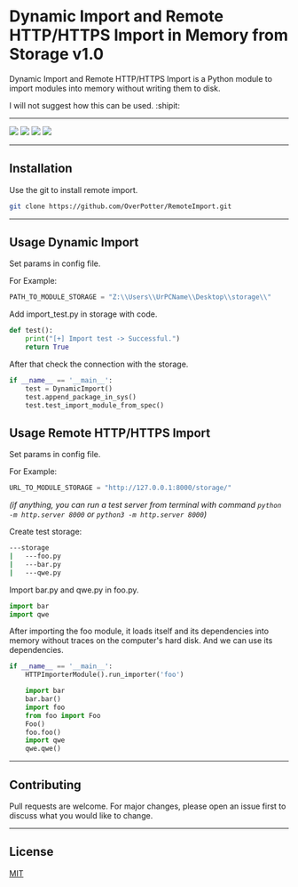 # Dynamic Import and  Remote HTTP/HTTPS Import in Memory from Storage v1.0

Dynamic Import and Remote HTTP/HTTPS Import is a Python module to import modules into memory without writing them to disk.

I will not suggest how this can be used. :shipit:
___
![](https://img.shields.io/badge/python-3.9-blueviolet)
![](https://img.shields.io/github/last-commit/OverPotter/RemoteImport?color=blueviolet)
![](https://img.shields.io/github/issues-pr/OverPotter/RemoteImport?color=blueviolet)
![](https://img.shields.io/github/forks/OverPotter/RemoteImport?style=social)
___
## Installation
Use the git to install remote import.
```bash
git clone https://github.com/OverPotter/RemoteImport.git
```
___
## Usage Dynamic Import

Set params in config file.

For Example:
```python
PATH_TO_MODULE_STORAGE = "Z:\\Users\\UrPCName\\Desktop\\storage\\"
```
Add import_test.py in storage with code.
```python
def test():
    print("[+] Import test -> Successful.")
    return True
```
After that check the connection with the storage.
```python
if __name__ == '__main__':
    test = DynamicImport()
    test.append_package_in_sys()
    test.test_import_module_from_spec()
```

## Usage Remote HTTP/HTTPS Import
Set params in config file.

For Example:
```python
URL_TO_MODULE_STORAGE = "http://127.0.0.1:8000/storage/"
```
_(if anything, you can run a test server from terminal with command `python -m http.server 8000` or `python3 -m http.server 8000`)_

Create test storage:
```bash
---storage
|   ---foo.py
|   ---bar.py
|   ---qwe.py
```
Import bar.py and qwe.py in foo.py.
```python
import bar
import qwe
```
After importing the foo module, it loads itself and its dependencies into memory without traces on the computer's hard disk. And we can use its dependencies.
```python
if __name__ == '__main__':
    HTTPImporterModule().run_importer('foo')

    import bar
    bar.bar()
    import foo
    from foo import Foo
    Foo()
    foo.foo()
    import qwe
    qwe.qwe()
```
___
## Contributing
Pull requests are welcome. For major changes, please open an issue first to discuss what you would like to change.
___ 
## License
[MIT](https://choosealicense.com/licenses/mit/)